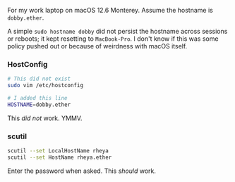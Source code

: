 For my work laptop on macOS 12.6 Monterey. Assume the hostname is `dobby.ether`.

A simple `sudo hostname dobby` did not persist the hostname across sessions or reboots; it kept resetting to `MacBook-Pro`. I don't know if this was some policy pushed out or because of weirdness with macOS itself.

### HostConfig

```bash
# This did not exist
sudo vim /etc/hostconfig

# I added this line
HOSTNAME=dobby.ether
```

This _did not_ work. YMMV.

### scutil

```bash
scutil --set LocalHostName rheya
scutil --set HostName rheya.ether
```

Enter the password when asked. This _should_ work.
